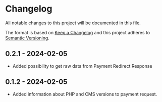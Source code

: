 # Changelog

All notable changes to this project will be documented in this file.

The format is based on [Keep a Changelog](http://keepachangelog.com/en/1.0.0/)
and this project adheres to [Semantic Versioning](http://semver.org/spec/v2.0.0.html).

## 0.2.1 - 2024-02-05

- Added possibility to get raw data from Payment Redirect Response

## 0.1.2 - 2024-02-05

- Added information about PHP and CMS versions to payment request.
